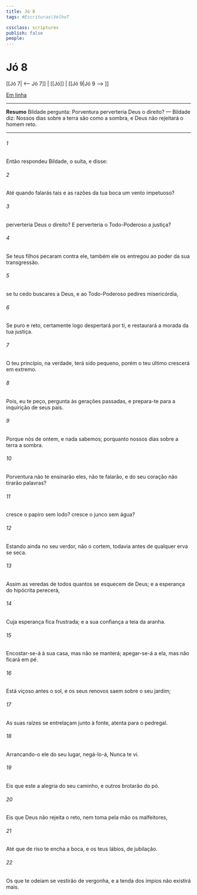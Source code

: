 ```yaml
---
title: Jó 8
tags: #Escrituras\VelhoT

cssclass: scriptures
publish: false
people:
---
```


# Jó 8
[[Jó 7| <-- Jó 7]] | [[Jó]] | [[Jó 9|Jó 9 --> ]]

[Em linha](https://churchofjesuschrist.org/study/scriptures/ot/job/8?lang=por)

---
__Resumo__
Bildade pergunta: Porventura perverteria Deus o direito? — Bildade diz: Nossos dias sobre a terra são como a sombra, e Deus não rejeitará o homem reto.

---
###### 1 
Então respondeu Bildade, o suíta, e disse:

###### 2 
Até quando falarás tais  e as razões da tua boca  um vento impetuoso?

###### 3 
 perverteria Deus o direito? E perverteria o Todo-Poderoso a justiça?

###### 4 
Se teus filhos pecaram contra ele, também ele os entregou ao poder da sua transgressão.

###### 5 
 se tu cedo buscares a Deus, e ao Todo-Poderoso pedires misericórdia,

###### 6 
Se  puro e reto, certamente logo despertará por ti, e restaurará a morada da tua justiça.

###### 7 
O teu princípio, na verdade, terá sido pequeno, porém o teu último  crescerá em extremo.

###### 8 
Pois, eu te peço, pergunta às gerações passadas, e prepara-te para a inquirição de seus pais.

###### 9 
Porque nós  de ontem, e nada sabemos; porquanto nossos dias sobre a terra  a sombra.

###### 10 
Porventura não te ensinarão eles,  não te falarão, e do seu coração não tirarão palavras?

###### 11 
 cresce o papiro sem lodo?  cresce o junco sem água?

###### 12 
Estando ainda no seu verdor,  não o cortem, todavia antes de qualquer  erva se seca.

###### 13 
Assim  as veredas de todos quantos se esquecem de Deus; e a esperança do hipócrita perecerá,

###### 14 
Cuja esperança fica frustrada; e a sua confiança  a teia da aranha.

###### 15 
Encostar-se-á à sua casa, mas não se manterá; apegar-se-á a ela, mas não ficará em pé.

###### 16 
Está viçoso antes  o sol, e os seus renovos saem sobre o seu jardim;

###### 17 
As suas raízes se entrelaçam junto à fonte,  atenta para o pedregal.

###### 18 
Arrancando-o ele do seu lugar,  negá-lo-á,  Nunca te vi.

###### 19 
Eis que este  a alegria do seu caminho, e outros brotarão do pó.

###### 20 
Eis que Deus não rejeita o  reto, nem toma pela mão os malfeitores,

###### 21 
Até que de riso te encha a boca, e os teus lábios, de jubilação.

###### 22 
Os que te odeiam se vestirão de vergonha, e a tenda dos ímpios não existirá mais.

